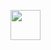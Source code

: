 <a href="url"><img src="file:///Users/spacehippie/Desktop/SS%202024-06-04%20at%2011.33.28.jpg" align="left" height="48" width="48" ></a>
